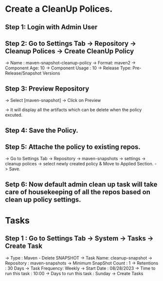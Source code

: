 # Create a CleanUp Polices. 

## Step 1: Login with Admin User

## Step 2: Go to Settings Tab -> Repository -> Cleanup Polices -> Create CleanUp Policy

-> Name  : maven-snapshot-cleanup-policy
-> Format: maven2
-> Component Age: 10 
-> Component Usage : 10
-> Release Type:  Pre-Release/Snapshot Versions

## Step 3: Preview Repository 

-> Select [maven-snapshot] -> Click on Preview 

-> It will display all the artifacts which can be delete when the policy excuted. 

## Step 4: Save the Policy. 

## Step 5: Attache the policy to existing repos. 
-> Go to Settings Tab -> Repository -> maven-snapshots -> settings -> cleanup polices -> select newly created policy & Move to Applied Section. -> Save. 

## Setp 6: Now default admin clean up task will take care of housekeeping of all the repos based on clean up policy settings. 



# Tasks

## Step 1 : Go to Settings Tab -> System -> Tasks -> Create Task
-> Type : Maven - Delete SNAPSHOT
-> Task Name: cleanup-snapshot
-> Repository : maven-snapshots
-> Minimum SnapShot Count : 1 
-> Retentions : 30 Days
-> Task Frequency: Weekly
-> Start Date : 08/28/2023
-> Time to run this task : 10:00 
-> Days to run this task : Sunday 
-> Create Tasks 




